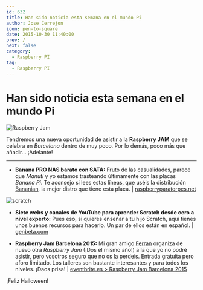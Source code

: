 ```yaml
---
id: 632
title: Han sido noticia esta semana en el mundo Pi
author: Jose Cerrejon
icon: pen-to-square
date: 2015-10-30 11:40:00
prev: /
next: false
category:
  - Raspberry PI
tag:
  - Raspberry PI
---
```


# Han sido noticia esta semana en el mundo Pi

![Raspberry Jam](/images/2015/10/rjam_Nov.png)

Tendremos una nueva oportunidad de asistir a la **Raspberry JAM** que se celebra en *Barcelona* dentro de muy poco. Por lo demás, poco más que añadir... ¡Adelante!

- - -

* **Banana PRO NAS barato con SATA:** Fruto de las casualidades, parece que *Manuti* y yo estamos trasteando últimamente con las placas *Banana Pi*. Te aconsejo si lees estas líneas, que uséis la distribución [Bananian](https://www.bananian.org/), la mejor distro que tiene esta placa. | [raspberryparatorpes.net](http://raspberryparatorpes.net/empezando/banana-pro-nas-barato-con-sata/)

![scratch](/images/2015/10/scratch.png)

* **Siete webs y canales de YouTube para aprender Scratch desde cero a nivel experto:** Pues eso, si quieres enseñar a tu hijo Scratch, aquí tienes unos buenos recursos para hacerlo. Un par de ellos están en español. | [genbeta.com](http://www.genbeta.com/herramientas/siete-webs-y-canales-de-youtube-para-aprender-scratch-desde-0-a-nivel-experto)

* **Raspberry Jam Barcelona 2015:** Mi gran amigo [Ferran](https://twitter.com/FerriTheMaker) organiza de nuevo otra *Raspberry Jam* (¡Dos el mismo año!) a la que yo no podré asistir, pero vosotros seguro que no os la perdeis. Entrada gratuita pero aforo limitado. Los talleres son bastante interesantes y para todos los niveles. ¡Daos prisa! | [eventbrite.es > Raspberry Jam Barcelona 2015](http://www.eventbrite.es/e/entradas-raspberry-jam-barcelona-2015-19173424228)

¡Feliz Halloween!